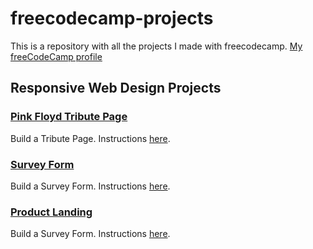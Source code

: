 # freecodecamp-projects

This is a repository with all the projects I made with freecodecamp. [My freeCodeCamp profile](https://www.freecodecamp.org/timdev0)

## Responsive Web Design Projects

### [Pink Floyd Tribute Page](https://timdev0.github.io/freecodecamp-projects/responsive-web-design/pinkfloyd-tribute/)
Build a Tribute Page. Instructions [here](https://www.freecodecamp.org/learn/responsive-web-design/responsive-web-design-projects/build-a-tribute-page).

### [Survey Form](https://timdev0.github.io/freecodecamp-projects/responsive-web-design/survey-form/)
Build a Survey Form. Instructions [here](https://www.freecodecamp.org/learn/responsive-web-design/responsive-web-design-projects/build-a-survey-form).

### [Product Landing](https://timdev0.github.io/freecodecamp-projects/responsive-web-design/product-landing/)
Build a Survey Form. Instructions [here](https://www.freecodecamp.org/learn/responsive-web-design/responsive-web-design-projects/build-a-product-landing-page).